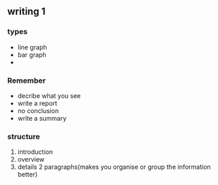 ## writing 1
### types
- line graph
- bar graph
- 
### Remember
- decribe what you see
- write a report
- no conclusion
- write a summary
### structure
1. introduction
2. overview 
3. details 2 paragraphs(makes you organise or group the information better)


